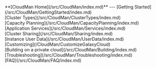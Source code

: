 <div class='linkbox'>
**[CloudMan Home](/src/CloudMan/index.md)**
---
[Getting Started](/src/CloudMan/GettingStarted/index.md)<br />
[Cluster Types](/src/CloudMan/ClusterTypes/index.md)<br />
[Capacity Planning](/src/CloudMan/CapacityPlanning/index.md)<br />
[Application Services](/src/CloudMan/Services/index.md)<br />
[Cluster Sharing](/src/CloudMan/Sharing/index.md)<br />
[Instance User Data](/src/CloudMan/UserData/index.md)<br />
[Customizing](/CloudMan/CustomizeGalaxyCloud)<br />
[Building on a private cloud](/src/CloudMan/Building/index.md)<br />
[Troubleshooting](/src/CloudMan/Troubleshooting/index.md)<br />
[FAQ](/src/CloudMan/FAQ/index.md)<br />
</div>
